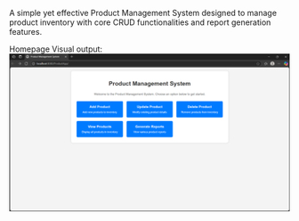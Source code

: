 A simple yet effective Product Management System designed to manage product inventory with core CRUD functionalities and report generation features.


Homepage Visual output:![Home Page](Images/Homepage.png)


